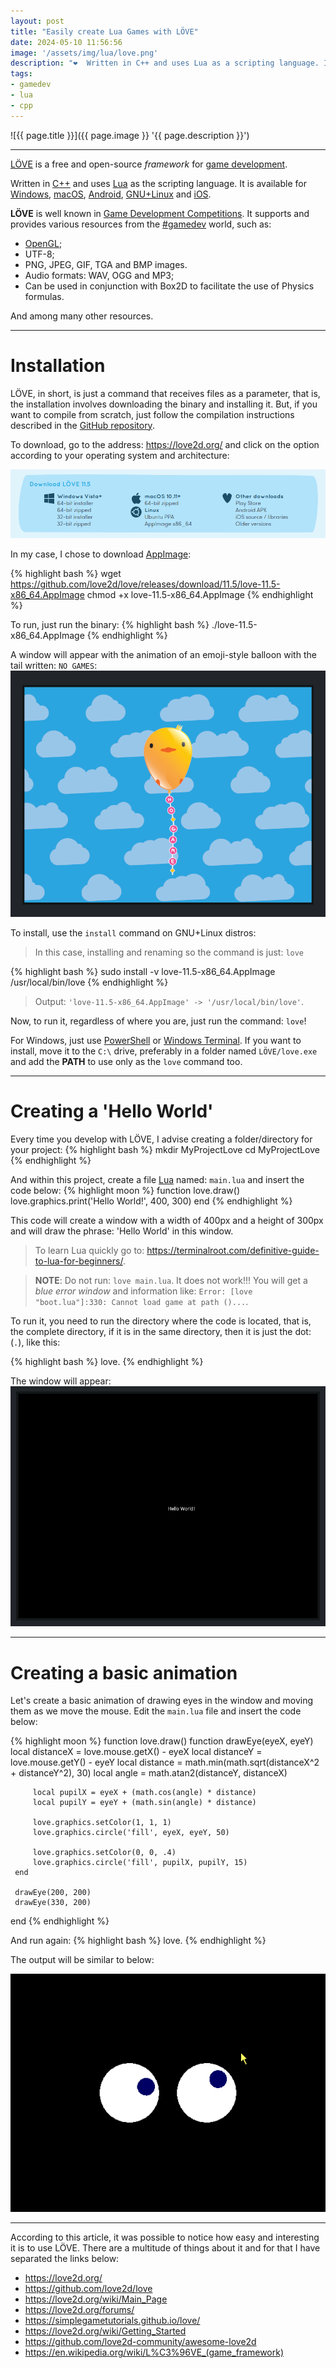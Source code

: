 ```yaml
---
layout: post
title: "Easily create Lua Games with LÖVE"
date: 2024-05-10 11:56:56
image: '/assets/img/lua/love.png'
description: "❤️  Written in C++ and uses Lua as a scripting language. It is available for Windows, macOS, Android, GNU+Linux and iOS."
tags:
- gamedev
- lua
- cpp
---
```


![{{ page.title }}]({{ page.image }} '{{ page.description }}')

---

[LÖVE](https://love2d.org/) is a free and open-source *framework* for [game development](https://terminalroot.com/tags#gamedev).

Written in [C++](https://terminalroot.com/tags#cpp) and uses [Lua](https://terminalroot.com/tags#lua) as the scripting language. It is available for [Windows](https://terminalroot.com/tags#windows), [macOS](https://terminalroot.com/tags#macos), [Android](https://terminalroot.com/tags#android), [GNU+Linux](https://terminalroot.com/tags#gnulinux) and [iOS](https://terminalroot.com/tags#swift).

**LÖVE** is well known in [Game Development Competitions](https://terminalroot.com/tags#games). It supports and provides various resources from the [#gamedev](https://terminalroot.com/tags#gamedev) world, such as:
+ [OpenGL](https://terminalroot.com/tags#opengl);
+ UTF-8;
+ PNG, JPEG, GIF, TGA and BMP images.
+ Audio formats: WAV, OGG and MP3;
+ Can be used in conjunction with Box2D to facilitate the use of Physics formulas.

And among many other resources.

---

# Installation
LÖVE, in short, is just a command that receives files as a parameter, that is, the installation involves downloading the binary and installing it. But, if you want to compile from scratch, just follow the compilation instructions described in the [GitHub repository](https://github.com/love2d/love).

To download, go to the address: <https://love2d.org/> and click on the option according to your operating system and architecture:

[![LÖVE download](/assets/img/lua/download-love.png)](https://love2d.org/)

In my case, I chose to download [AppImage](https://github.com/love2d/love/releases/download/11.5/love-11.5-x86_64.AppImage):

{% highlight bash %}
wget https://github.com/love2d/love/releases/download/11.5/love-11.5-x86_64.AppImage
chmod +x love-11.5-x86_64.AppImage
{% endhighlight %}

To run, just run the binary:
{% highlight bash %}
./love-11.5-x86_64.AppImage
{% endhighlight %}

A window will appear with the animation of an emoji-style balloon with the tail written: `NO GAMES`:
![LÖVE home window](/assets/img/lua/no-games-love.png)

To install, use the `install` command on GNU+Linux distros:
> In this case, installing and renaming so the command is just: `love`

{% highlight bash %}
sudo install -v love-11.5-x86_64.AppImage /usr/local/bin/love
{% endhighlight %}
> Output: `'love-11.5-x86_64.AppImage' -> '/usr/local/bin/love'`.

Now, to run it, regardless of where you are, just run the command: `love`!

For Windows, just use [PowerShell](https://terminalroot.com/tags#powershell) or [Windows Terminal](https://apps.microsoft.com/detail/9n0dx20hk701). If you want to install, move it to the `C:\` drive, preferably in a folder named `LÖVE/love.exe` and add the **PATH** to use only as the `love` command too.

---

# Creating a 'Hello World'
Every time you develop with LÖVE, I advise creating a folder/directory for your project:
{% highlight bash %}
mkdir MyProjectLove
cd MyProjectLove
{% endhighlight %}

And within this project, create a file [Lua](https://terminalroot.com/definitive-guide-to-lua-for-beginners/) named: `main.lua` and insert the code below:
{% highlight moon %}
function love.draw()
     love.graphics.print('Hello World!', 400, 300)
end
{% endhighlight %}

This code will create a window with a width of 400px and a height of 300px and will draw the phrase: 'Hello World' in this window.
> To learn Lua quickly go to: <https://terminalroot.com/definitive-guide-to-lua-for-beginners/>.

> **NOTE**: Do not run: `love main.lua`. It does not work!!! You will get a *blue error window* and information like: `Error: [love "boot.lua"]:330: Cannot load game at path ()...`.

To run it, you need to run the directory where the code is located, that is, the complete directory, if it is in the same directory, then it is just the dot: (`.`), like this:

{% highlight bash %}
love.
{% endhighlight %}

The window will appear:
![LÖVE Hello World](/assets/img/lua/love-hello-world.png)

---

# Creating a basic animation
Let's create a basic animation of drawing eyes in the window and moving them as we move the mouse. Edit the `main.lua` file and insert the code below:

{% highlight moon %}
function love.draw()
     function drawEye(eyeX, eyeY)
         local distanceX = love.mouse.getX() - eyeX
         local distanceY = love.mouse.getY() - eyeY
         local distance = math.min(math.sqrt(distanceX^2 + distanceY^2), 30)
         local angle = math.atan2(distanceY, distanceX)

         local pupilX = eyeX + (math.cos(angle) * distance)
         local pupilY = eyeY + (math.sin(angle) * distance)

         love.graphics.setColor(1, 1, 1)
         love.graphics.circle('fill', eyeX, eyeY, 50)

         love.graphics.setColor(0, 0, .4)
         love.graphics.circle('fill', pupilX, pupilY, 15)
     end

     drawEye(200, 200)
     drawEye(330, 200)
end
{% endhighlight %}

And run again:
{% highlight bash %}
love.
{% endhighlight %}

The output will be similar to below:

![LÖVE eyes move](/assets/img/lua/love-eyes-move.png)

---

According to this article, it was possible to notice how easy and interesting it is to use LÖVE. There are a multitude of things about it and for that I have separated the links below:

+ <https://love2d.org/>
+ <https://github.com/love2d/love>
+ <https://love2d.org/wiki/Main_Page>
+ <https://love2d.org/forums/>
+ <https://simplegametutorials.github.io/love/>
+ <https://love2d.org/wiki/Getting_Started>
+ <https://github.com/love2d-community/awesome-love2d>
+ <https://en.wikipedia.org/wiki/L%C3%96VE_(game_framework)>
